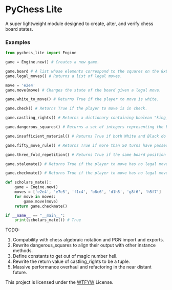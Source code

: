 # PyChess Lite

A super lightweight module designed to create, alter, and verify chess board states.

### Examples

```py
from pychess_lite import Engine

game = Engine.new() # Creates a new game.

game.board # A list whose elements correspond to the squares on the 8x8 chess board ordered from top-to-bottom, left-to-right.
game.legal_moves() # Returns a list of legal moves.

move = 'e2e4'
game.move(move) # Changes the state of the board given a legal move.

game.white_to_move() # Returns True if the player to move is white.

game.check() # Returns True if the player to move is in check.

game.castling_rights() # Returns a dictionary containing boolean "king_side" and "queen_side" key value pairs, given the player to move's castling privileges.

game.dangerous_squares() # Returns a set of integers representing the board indices that the player to move's opponent could potentially attack or occupy on their next move.

game.insufficient_material() # Returns True if both White and Black do not have sufficient material to force a checkmate.

game.fifty_move_rule() # Returns True if more than 50 turns have passed since the last capture or pawn move.

game.three_fold_repetition() # Returns True if the same board position has was repeated three times in a game.

game.stalemate() # Returns True if the player to move has no legal moves but is not in check.

game.checkmate() # Returns True if the player to move has no legal moves and is in check.

def scholars_mate():
    game = Engine.new()
    moves = ['e2e4', 'e7e5', 'f1c4', 'b8c6', 'd1h5', 'g8f6', 'h5f7']
    for move in moves:
        game.move(move)
    return game.checkmate()

if __name__ == "__main__":
    print(scholars_mate()) # True
```

TODO:

1. Compability with chess algebraic notation and PGN import and exports.
3. Rewrite dangerous_squares to align their output with other instance methods.
4. Define constants to get out of magic number hell.
5. Rewrite the return value of castling_rights to be a tuple.
6. Massive performance overhaul and refactoring in the near distant future.

This project is licensed under the [WTFYW](https://wtfyw.org/license/Do_whatever_the_fuck_you_want_with_it) License.

